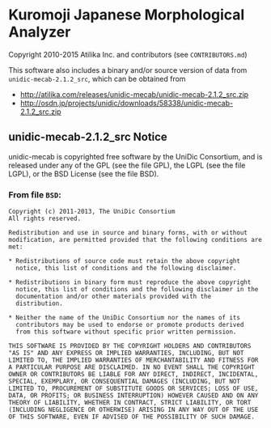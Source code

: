 # Kuromoji Japanese Morphological Analyzer

Copyright 2010-2015 Atilika Inc. and contributors (see `CONTRIBUTORS.md`)

This software also includes a binary and/or source version of data from
`unidic-mecab-2.1.2_src`, which can be obtained from

- http://atilika.com/releases/unidic-mecab/unidic-mecab-2.1.2_src.zip
- http://osdn.jp/projects/unidic/downloads/58338/unidic-mecab-2.1.2_src.zip

## unidic-mecab-2.1.2_src Notice

unidic-mecab is copyrighted free software by the UniDic Consortium, and is released under any of the GPL (see the file
GPL), the LGPL (see the file LGPL), or the BSD License (see the file BSD).

### From file `BSD`:

    Copyright (c) 2011-2013, The UniDic Consortium
    All rights reserved.

    Redistribution and use in source and binary forms, with or without
    modification, are permitted provided that the following conditions are
    met:

    * Redistributions of source code must retain the above copyright
      notice, this list of conditions and the following disclaimer.

    * Redistributions in binary form must reproduce the above copyright
      notice, this list of conditions and the following disclaimer in the
      documentation and/or other materials provided with the
      distribution.

    * Neither the name of the UniDic Consortium nor the names of its
      contributors may be used to endorse or promote products derived
      from this software without specific prior written permission.

    THIS SOFTWARE IS PROVIDED BY THE COPYRIGHT HOLDERS AND CONTRIBUTORS
    "AS IS" AND ANY EXPRESS OR IMPLIED WARRANTIES, INCLUDING, BUT NOT
    LIMITED TO, THE IMPLIED WARRANTIES OF MERCHANTABILITY AND FITNESS FOR
    A PARTICULAR PURPOSE ARE DISCLAIMED. IN NO EVENT SHALL THE COPYRIGHT
    OWNER OR CONTRIBUTORS BE LIABLE FOR ANY DIRECT, INDIRECT, INCIDENTAL,
    SPECIAL, EXEMPLARY, OR CONSEQUENTIAL DAMAGES (INCLUDING, BUT NOT
    LIMITED TO, PROCUREMENT OF SUBSTITUTE GOODS OR SERVICES; LOSS OF USE,
    DATA, OR PROFITS; OR BUSINESS INTERRUPTION) HOWEVER CAUSED AND ON ANY
    THEORY OF LIABILITY, WHETHER IN CONTRACT, STRICT LIABILITY, OR TORT
    (INCLUDING NEGLIGENCE OR OTHERWISE) ARISING IN ANY WAY OUT OF THE USE
    OF THIS SOFTWARE, EVEN IF ADVISED OF THE POSSIBILITY OF SUCH DAMAGE.
